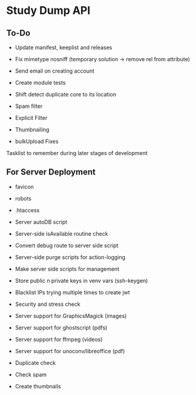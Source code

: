 # Study Dump API

## To-Do

-   Update manifest, keeplist and releases

-   Fix mimetype nosniff (temporary solution -> remove rel from attribute)

-   Send email on creating account

-   Create module tests

-   Shift detect duplicate core to its location

-   Spam filter

-   Explicit Filter

-   Thumbnailing

-   bulkUpload Fixes

Tasklist to remember during later stages of development

## For Server Deployment

-   favicon

-   robots

-   .htaccess

-   Server autoDB script

-   Server-side isAvailable routine check

-   Convert debug route to server side script

-   Server-side purge scripts for action-logging

-   Make server side scripts for management

-   Store public n private keys in venv vars (ssh-keygen)

-   Blacklist IPs trying multiple times to create jwt

-   Security and stress check

-   Server support for GraphicsMagick (images)

-   Server support for ghostscript (pdfs)

-   Server support for ffmpeg (videos)

-   Server support for unoconv/libreoffice (pdf)

-   Duplicate check

-   Check spam

-   Create thumbnails
